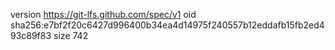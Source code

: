 version https://git-lfs.github.com/spec/v1
oid sha256:e7bf2f20c6427d996400b34ea4d14975f240557b12eddafb15fb2ed493c89f83
size 742
